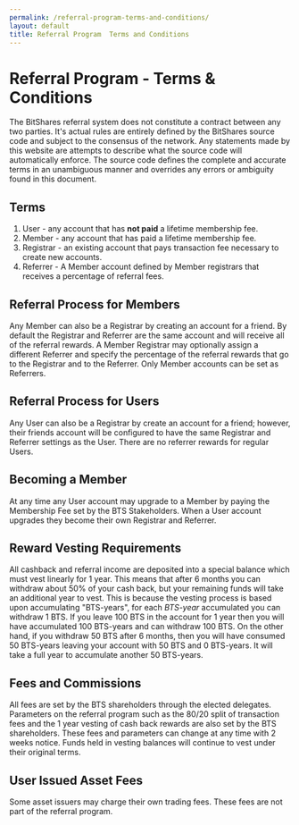 ```yaml
---
permalink: /referral-program-terms-and-conditions/
layout: default
title: Referral Program  Terms and Conditions
---
```


# Referral Program - Terms & Conditions

The BitShares referral system does not constitute a contract between any two parties.  It's actual rules are
entirely defined by the BitShares source code and subject to the consensus of the network.  Any statements made
by this website are attempts to describe what the source code will automatically enforce.  The source code defines
the complete and accurate terms in an unambiguous manner and overrides any errors or ambiguity found in this
document.   

## Terms 

1. User - any account that has **not paid** a lifetime membership fee. 
2. Member - any account that has paid a lifetime membership fee.
3. Registrar - an existing account that pays transaction fee necessary to create new accounts.
4. Referrer -  A Member account defined by Member registrars that receives a percentage of referral fees. 

## Referral Process for Members

Any Member can also be a Registrar by creating an account for a friend.  By default the Registrar and Referrer are the same account and
will receive all of the referral rewards.   A Member Registrar may optionally assign a different Referrer and specify the
percentage of the referral rewards that go to the Registrar and to the Referrer.    Only Member accounts can be set as Referrers. 

## Referral Process for Users

Any User can also be a Registrar by create an account for a friend; however, their friends account will be configured to have
the same Registrar and Referrer settings as the User.   There are no referrer rewards for regular Users.  

## Becoming a Member 

At any time any User account may upgrade to a Member by paying the Membership Fee set by the BTS Stakeholders.  When
a User account upgrades they become their own Registrar and Referrer.  

## Reward Vesting Requirements

All cashback and referral income are deposited into a special balance which must vest linearly for 1 year.  This
means that after 6 months you can withdraw about 50% of your cash back, but your remaining funds will take an
additional year to vest.   This is because the vesting process is based upon accumulating "BTS-years", for
each *BTS-year* accumulated you can withdraw 1 BTS.  If you leave 100 BTS in the account for 1 year then you
will have accumulated 100 BTS-years and can withdraw 100 BTS.   On the other hand, if you withdraw 50 BTS after
6 months, then you will have consumed 50 BTS-years leaving your account with 50 BTS and 0 BTS-years.  It will take
a full year to accumulate another 50 BTS-years.

## Fees and Commissions 

All fees are set by the BTS shareholders through the elected delegates.  Parameters on the referral program
such as the 80/20 split of transaction fees and the 1 year vesting of cash back rewards are also set by the
BTS shareholders.   These fees and parameters can change at any time with 2 weeks notice.  Funds held in vesting
balances will continue to vest under their original terms.  

## User Issued Asset Fees 

Some asset issuers may charge their own trading fees.   These fees are not part of the referral program.

